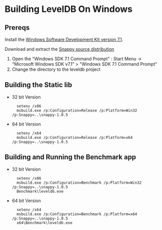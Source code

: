 # Building LevelDB On Windows

## Prereqs

Install the [Windows Software Development Kit version 7.1](http://www.microsoft.com/downloads/dlx/en-us/listdetailsview.aspx?FamilyID=6b6c21d2-2006-4afa-9702-529fa782d63b).

Download and extract the [Snappy source distribution](http://snappy.googlecode.com/files/snappy-1.0.5.tar.gz)

1. Open the "Windows SDK 7.1 Command Prompt" :
   Start Menu -> "Microsoft Windows SDK v7.1" > "Windows SDK 7.1 Command Prompt"
2. Change the directory to the leveldb project

## Building the Static lib

* 32 bit Version

        setenv /x86
        msbuild.exe /p:Configuration=Release /p:Platform=Win32 /p:Snappy=..\snappy-1.0.5

* 64 bit Version

        setenv /x64
        msbuild.exe /p:Configuration=Release /p:Platform=x64 /p:Snappy=..\snappy-1.0.5


## Building and Running the Benchmark app

* 32 bit Version

	    setenv /x86
	    msbuild.exe /p:Configuration=Benchmark /p:Platform=Win32 /p:Snappy=..\snappy-1.0.5
		Benchmark\leveldb.exe

* 64 bit Version

	    setenv /x64
	    msbuild.exe /p:Configuration=Benchmark /p:Platform=x64 /p:Snappy=..\snappy-1.0.5
	    x64\Benchmark\leveldb.exe

